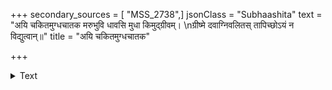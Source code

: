 +++
secondary_sources = [ "MSS_2738",]
jsonClass = "Subhaashita"
text = "अयि चकितमुग्धचातक मरुभुवि धावसि मुधा किमुद्ग्रीवम्।  \nग्रीष्मे दवाग्निवलितस् तापिच्छोऽयं न विद्युत्वान्॥"
title = "अयि चकितमुग्धचातक"

+++

<details><summary>Text</summary>

अयि चकितमुग्धचातक मरुभुवि धावसि मुधा किमुद्ग्रीवम्।  
ग्रीष्मे दवाग्निवलितस् तापिच्छोऽयं न विद्युत्वान्॥
</details>
